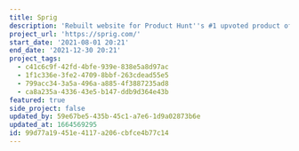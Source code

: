 ```yaml
---
title: Sprig
description: 'Rebuilt website for Product Hunt''s #1 upvoted product of 2021'
project_url: 'https://sprig.com/'
start_date: '2021-08-01 20:21'
end_date: '2021-12-30 20:21'
project_tags:
  - c41c6c9f-42fd-4bfe-939e-838e5a8d97ac
  - 1f1c336e-3fe2-4709-8bbf-263cdead55e5
  - 799acc34-3a5a-496a-a885-4f3887235ad8
  - ca8a235a-4336-43e5-b147-ddb9d364e43b
featured: true
side_project: false
updated_by: 59e67be5-435b-45c1-a7e6-1d9a02873b6e
updated_at: 1664569295
id: 99d77a19-451e-4117-a206-cbfce4b77c14
---
```


